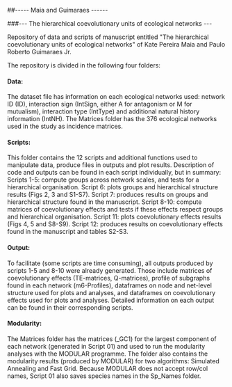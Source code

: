 
##----- Maia and Guimaraes ------

###--- The hierarchical coevolutionary units of ecological networks ---

Repository of data and scripts of manuscript entitled "The hierarchical coevolutionary units of ecological networks" of Kate Pereira Maia and Paulo Roberto Guimaraes Jr. 

The repository is divided in the following four folders:

#### Data:
The dataset file has information on each ecological networks used: network ID (ID), interaction sign (IntSign, either A for antagonism or M for mutualism), interaction type (IntType) and additional natural history information	(IntNH).
The Matrices folder has the 376 ecological networks used in the study as incidence matrices.

#### Scripts:
This folder contains the 12 scripts and additional functions used to manipulate data, produce files in outputs and plot results. Description of code and outputs can be found in each script individually, but in summary:
Scripts 1-5: compute groups across network scales, and tests for a hierarchical organisation. 
Script 6: plots groups and hierarchical structure results (Figs 2, 3 and S1-S7). 
Script 7: produces results on groups and hierarchical structure found in the manuscript. 
Script 8-10: compute matrices of coevolutionary effects and tests if these effects respect groups and hierarchical organisation. 
Script 11: plots coevolutionary effects results (Figs 4, 5 and S8-S9). 
Script 12: produces results on coevolutionary effects found in the manuscript and tables S2-S3. 

#### Output:
To facilitate (some scripts are time consuming), all outputs produced by scripts 1-5 and 8-10 were already generated. Those include matrices of coevolutionary effects (TE-matrices, Q-matrices), profile of subgraphs found in each network (m6-Profiles), dataframes on node and net-level structure used for plots and analyses, and dataframes on coevolutionary effects used for plots and analyses. Detailed information on each output can be found in their corresponding scripts.

#### Modularity:
The Matrices folder has the matrices (_GC1) for the largest component of each network (generated in Script 01) and used to run the modularity analyses with the MODULAR programme. The folder also contains the modularity results (produced by MODULAR) for two algorithms: Simulated Annealing and Fast Grid. Because MODULAR does not accept row/col names, Script 01 also saves species names in the Sp_Names folder.   